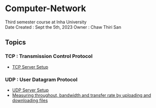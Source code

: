 # Computer-Network
Third semester course at Inha University     
Date Created : Sept the 5th, 2023
Owner : Chaw Thiri San

## Topics 
### TCP : Transmission Control Protocol
* [TCP Server Setup]()

### UDP : User Datagram Protocol    
* [UDP Server Setup](https://github.com/chaw-thiri/Computer-Network/tree/main/UDP/UDP%20server%20setup)
* [Measuring throughout, bandwidth and transfer rate by uploading and downloading files](https://github.com/chaw-thiri/Computer-Network/blob/main/UDP/Throughput_Bandwidth_and_transferrate/readme.md)
  
